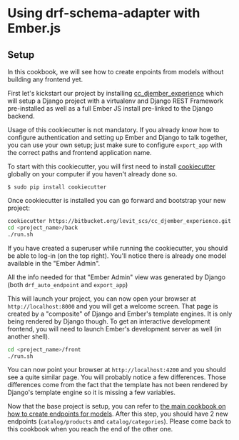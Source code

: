 # Using drf-schema-adapter with Ember.js

## Setup

In this cookbook, we will see how to create enpoints from models without
building any frontend yet.

First let's kickstart our project by installing
[cc_djember_experience](https://bitbucket.org/levit_scs/cc_djember_experience)
which will setup a Django project with a virtualenv and Django REST Framework
pre-installed as well as a full Ember JS install pre-linked to the Django backend.

Usage of this cookiecutter is not mandatory. If you already know how to configure authentication
and setting up Ember and Django to talk together, you can use your own setup; just make sure
to configure `export_app` with the correct paths and frontend application name.

To start with this cookiecutter, you will first need to install
[cookiecutter](https://cookiecutter.readthedocs.io/en/latest/) globally on
your computer if you haven't already done so.

`$ sudo pip install cookiecutter`

Once cookiecutter is installed you can go forward and bootstrap your new project:

```bash
cookiecutter https://bitbucket.org/levit_scs/cc_djember_experience.git
cd <project_name>/back
./run.sh
```

If you have created a superuser while running the cookiecutter, you should be able to log-in (on the
top right).
You'll notice there is already one model available in the "Ember Admin".

All the info needed for that "Ember Admin" view was generated by Django (both `drf_auto_endpoint` and
`export_app`)

This will launch your project, you can now open your browser at `http://localhost:8000` and you will
get a welcome screen.
That page is created by a "composite" of Django and Ember's template engines. It is only being
rendered by Django though.
To get an interactive development frontend, you will need to launch Ember's development server as well
(in another shell).

```bash
cd <project_name>/front
./run.sh
```

You can now point your browser at `http://localhost:4200` and you should see a quite similar page.
You will probably notice a few differences. Those differences come from the fact that the template
has not been rendered by Django's template engine so it is missing a few variables.


Now that the base project is setup, you can refer to
[the main cookbook on how to create endpoints for models](./endpoints.md#creating-endpoints-from-modelsi).
After this step, you should have 2 new endpoints (`catalog/products` and `catalog/categories`).
Please come back to this cookbook when you reach the end of the other one.
